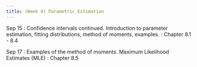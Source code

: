```yaml
---
title: (Week 4) Parametric Estimation
---
```


Sep 15
: Confidence intervals continued. Introduction to parameter estimation, fitting distributions, method of moments, examples. 
  : Chapter 8.1 - 8.4

Sep 17
: Examples of the method of moments. Maximum Likelihood Estimates (MLE)
  : Chapter 8.5
